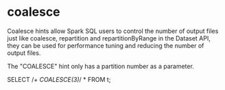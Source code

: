 # coalesce

Coalesce hints allow Spark SQL users to control the number of output files just like coalesce, repartition and repartitionByRange in the Dataset API, they can be used for performance tuning and reducing the number of output files.

The "COALESCE" hint only has a partition number as a parameter.

  SELECT /*+ COALESCE(3)*/ * FROM t;
